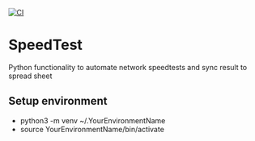 [![CI](https://github.com/floroe1988/SpeedTest/actions/workflows/main.yml/badge.svg)](https://github.com/floroe1988/SpeedTest/actions/workflows/main.yml)

# SpeedTest
Python functionality to automate network speedtests and sync result to spread sheet

## Setup environment
* python3 -m venv ~/.YourEnvironmentName
* source YourEnvironmentName/bin/activate

